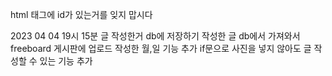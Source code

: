 html 태그에 id가 있는거를 잊지 맙시다

2023 04 04 19시 15분
글 작성한거 db에 저장하기
작성한 글 db에서 가져와서 freeboard 게시판에 업로드
작성한 월,일 기능 추가
if문으로 사진을 넣지 않아도 글 작성할 수 있는 기능 추가
